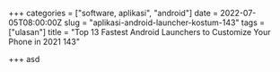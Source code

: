 +++
categories = ["software, aplikasi", "android"]
date = 2022-07-05T08:00:00Z
slug = "aplikasi-android-launcher-kostum-143"
tags = ["ulasan"]
title = "Top 13 Fastest Android Launchers to Customize Your Phone in 2021        143"

+++
asd